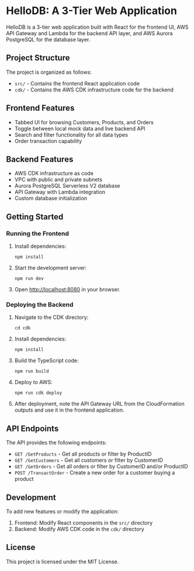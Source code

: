 
# HelloDB: A 3-Tier Web Application

HelloDB is a 3-tier web application built with React for the frontend UI, AWS API Gateway and Lambda for the backend API layer, and AWS Aurora PostgreSQL for the database layer.

## Project Structure

The project is organized as follows:

- `src/` - Contains the frontend React application code
- `cdk/` - Contains the AWS CDK infrastructure code for the backend

## Frontend Features

- Tabbed UI for browsing Customers, Products, and Orders
- Toggle between local mock data and live backend API
- Search and filter functionality for all data types
- Order transaction capability

## Backend Features

- AWS CDK infrastructure as code
- VPC with public and private subnets
- Aurora PostgreSQL Serverless V2 database
- API Gateway with Lambda integration
- Custom database initialization

## Getting Started

### Running the Frontend

1. Install dependencies:
   ```
   npm install
   ```

2. Start the development server:
   ```
   npm run dev
   ```

3. Open [http://localhost:8080](http://localhost:8080) in your browser.

### Deploying the Backend

1. Navigate to the CDK directory:
   ```
   cd cdk
   ```

2. Install dependencies:
   ```
   npm install
   ```

3. Build the TypeScript code:
   ```
   npm run build
   ```

4. Deploy to AWS:
   ```
   npm run cdk deploy
   ```

5. After deployment, note the API Gateway URL from the CloudFormation outputs and use it in the frontend application.

## API Endpoints

The API provides the following endpoints:

- `GET /GetProducts` - Get all products or filter by ProductID
- `GET /GetCustomers` - Get all customers or filter by CustomerID
- `GET /GetOrders` - Get all orders or filter by CustomerID and/or ProductID
- `POST /TransactOrder` - Create a new order for a customer buying a product

## Development

To add new features or modify the application:

1. Frontend: Modify React components in the `src/` directory
2. Backend: Modify AWS CDK code in the `cdk/` directory

## License

This project is licensed under the MIT License.
